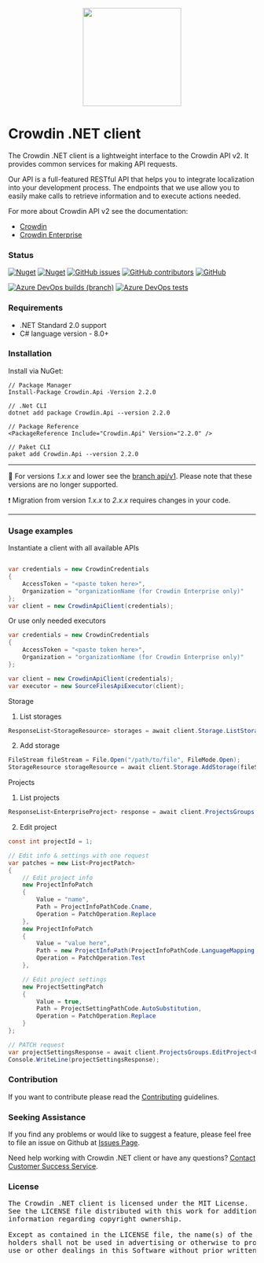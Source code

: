 [<p align='center'><img src='https://support.crowdin.com/assets/logos/crowdin-dark-symbol.png' data-canonical-src='https://support.crowdin.com/assets/logos/crowdin-dark-symbol.png' width='200' height='200' align='center'/></p>](https://crowdin.com)

# Crowdin .NET client

The Crowdin .NET client is a lightweight interface to the Crowdin API v2. It provides common services for making API requests.

Our API is a full-featured RESTful API that helps you to integrate localization into your development process. The endpoints that we use allow you to easily make calls to retrieve information and to execute actions needed.

For more about Crowdin API v2 see the documentation:
- [Crowdin](https://support.crowdin.com/api/v2/)
- [Crowdin Enterprise](https://support.crowdin.com/enterprise/api/)

### Status

[![Nuget](https://img.shields.io/nuget/v/Crowdin.Api?cacheSeconds=5000)](https://www.nuget.org/packages/Crowdin.Api/)
[![Nuget](https://img.shields.io/nuget/dt/crowdin.api?cacheSeconds=800)](https://www.nuget.org/packages/Crowdin.Api/)
[![GitHub issues](https://img.shields.io/github/issues/crowdin/crowdin-api-client-dotnet?cacheSeconds=10000)](https://github.com/crowdin/crowdin-api-client-dotnet/issues)
[![GitHub contributors](https://img.shields.io/github/contributors/crowdin/crowdin-api-client-dotnet?cacheSeconds=10000)](https://github.com/crowdin/crowdin-api-client-dotnet/graphs/contributors)
[![GitHub](https://img.shields.io/github/license/crowdin/crowdin-api-client-dotnet?cacheSeconds=20000)](https://github.com/crowdin/crowdin-api-client-dotnet/blob/master/LICENSE)

[![Azure DevOps builds (branch)](https://img.shields.io/azure-devops/build/crowdin/crowdin-dotnet-client/44/main?cacheSeconds=1000)](https://dev.azure.com/crowdin/crowdin-dotnet-client/_build/latest?definitionId=44)
[![Azure DevOps tests](https://img.shields.io/azure-devops/tests/crowdin/crowdin-dotnet-client/44/main?cacheSeconds=1000)](https://dev.azure.com/crowdin/crowdin-dotnet-client/_build/latest?definitionId=44)

### Requirements

* .NET Standard 2.0 support
* C# language version - 8.0+

### Installation

Install via NuGet:

```
// Package Manager
Install-Package Crowdin.Api -Version 2.2.0

// .Net CLI
dotnet add package Crowdin.Api --version 2.2.0

// Package Reference
<PackageReference Include="Crowdin.Api" Version="2.2.0" />

// Paket CLI
paket add Crowdin.Api --version 2.2.0
```


---

:bookmark_tabs: For versions *1.x.x* and lower see the [branch api/v1](https://github.com/crowdin/crowdin-api-client-dotnet/tree/api/v1). Please note that these versions are no longer supported.

:exclamation: Migration from version *1.x.x* to *2.x.x* requires changes in your code.

---

### Usage examples

Instantiate a client with all available APIs

```C#

var credentials = new CrowdinCredentials
{
    AccessToken = "<paste token here>",
    Organization = "organizationName (for Crowdin Enterprise only)"
};
var client = new CrowdinApiClient(credentials);
```

Or use only needed executors
```C#
var credentials = new CrowdinCredentials
{
    AccessToken = "<paste token here>",
    Organization = "organizationName (for Crowdin Enterprise only)"
};

var client = new CrowdinApiClient(credentials);
var executor = new SourceFilesApiExecutor(client);
```

Storage

1. List storages

```C#
ResponseList<StorageResource> storages = await client.Storage.ListStorages();
```

2. Add storage

```C#
FileStream fileStream = File.Open("/path/to/file", FileMode.Open);
StorageResource storageResource = await client.Storage.AddStorage(fileStream, filename: "MyFile");
```

Projects

1. List projects

```C#
ResponseList<EnterpriseProject> response = await client.ProjectsGroups.ListProjects<EnterpriseProject>();
```

2. Edit project

```C#
const int projectId = 1;

// Edit info & settings with one request
var patches = new List<ProjectPatch>
{
    // Edit project info
    new ProjectInfoPatch
    {
        Value = "name",
        Path = ProjectInfoPathCode.Cname,
        Operation = PatchOperation.Replace
    },
    new ProjectInfoPatch
    {
        Value = "value here",
        Path = new ProjectInfoPath(ProjectInfoPathCode.LanguageMapping, "languageId", "mapping"),
        Operation = PatchOperation.Test
    },

    // Edit project settings
    new ProjectSettingPatch
    {
        Value = true,
        Path = ProjectSettingPathCode.AutoSubstitution,
        Operation = PatchOperation.Replace
    }
};

// PATCH request
var projectSettingsResponse = await client.ProjectsGroups.EditProject<ProjectSettings>(projectId, patches);
Console.WriteLine(projectSettingsResponse);
```

### Contribution

If you want to contribute please read the [Contributing](/CONTRIBUTING.md) guidelines.

### Seeking Assistance
If you find any problems or would like to suggest a feature, please feel free to file an issue on Github at [Issues Page](https://github.com/crowdin/crowdin-dotnet-client/issues).

Need help working with Crowdin .NET client or have any questions?
[Contact Customer Success Service](https://crowdin.com/contacts).

### License
<pre>
The Crowdin .NET client is licensed under the MIT License.
See the LICENSE file distributed with this work for additional
information regarding copyright ownership.

Except as contained in the LICENSE file, the name(s) of the above copyright
holders shall not be used in advertising or otherwise to promote the sale,
use or other dealings in this Software without prior written authorization.
</pre>
